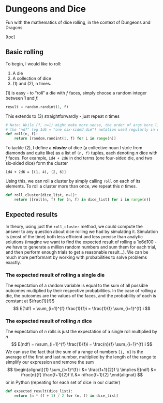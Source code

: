 # Dungeons and Dice

Fun with the mathematics of dice rolling, in the context of Dungeons and Dragons

[toc]

## Basic rolling

To begin, I would like to roll:

1. A die
2. A collection of dice
3. (1) and (2), n times.

(1) is easy - to “roll” a die with *f* faces, simply choose a random integer between 1 and *f*:

```python
result = random.randint(1, f)
```

This extends to (3) straightforwardly - just repeat *n* times

```python
# Note: While (f, n=1) might make more sense, the order of args here lines up nicely with
# the "ndf" (eg 1d6 = "one six-sided die") notation used regularly in dnd
def roll(n, f):
    return [random.randint(1, f) for i in range(n)]
```

To tackle (2), I define a ***cluster*** of dice (a collective noun I stole from diamonds and quite like) as a list of `(n, f)` tuples, each denoting *n* dice with *f* faces. For example, `1d4 + 2d6` in dnd terms (one four-sided die, and two six-sided dice) form the cluster

```
1d4 + 2d6 = [(1, 4), (2, 6)]
```

Using this, we can roll a cluster by simply calling `roll` on each of its elements. To roll a cluster more than once, we repeat this *n* times.

```python
def roll_cluster(dice_list, n=1):
    return [[roll(n, f) for (n, f) in dice_list] for i in range(n)]
```

## Expected results

In theory, using just the `roll_cluster` method, we could compute the answer to any question about dice rolling we had by simulating it. Simulation is (most of the time) both less efficient and less precise than analytic solutions (imagine we want to find the expected result of rolling a 1e6d100 - we have to generate a million random numbers and sum them for each trial, and then perform enough trials to get a reasonable result…). We can be much more performant by working with probabilities to solve problems exactly.

### The expected result of rolling a single die

The expectation of a random variable is equal to the sum of all possible outcomes multiplied by their respective probabilities. In the case of rolling a die, the outcomes are the values of the faces, and the probability of each is constant at $\frac{1}{f}$
$$
E(1df) = \sum_{i=1}^{f} \frac{1}{f}i = \frac{1}{f} \sum_{i=1}^{f} i
$$

### The expected result of rolling *n* dice

The expectation of *n* rolls is just the expectation of a single roll multiplied by *n*
$$
E(ndf) = n\sum_{i=1}^{f} \frac{1}{f}i = \frac{n}{f} \sum_{i=1}^{f} i
$$
We can use the fact that the sum of a range of numbers `[1, n]` is the average of the first and last number, multiplied by the length of the range to simplify our expression and remove the sum
$$
\begin{alignat}{1}
\sum_{i=1}^{f} i &= \frac{f+1}{2}f \\
\implies E(ndf) &= \frac{n}{f} \frac{f+1}{2}f \\
 &= n\frac{f+1}{2}
\end{alignat}
$$
or in Python (repeating for each set of dice in our cluster)

```python
def expected_result(dice_list):
    return [n * (f + 1) / 2 for (n, f) in dice_list]
```



